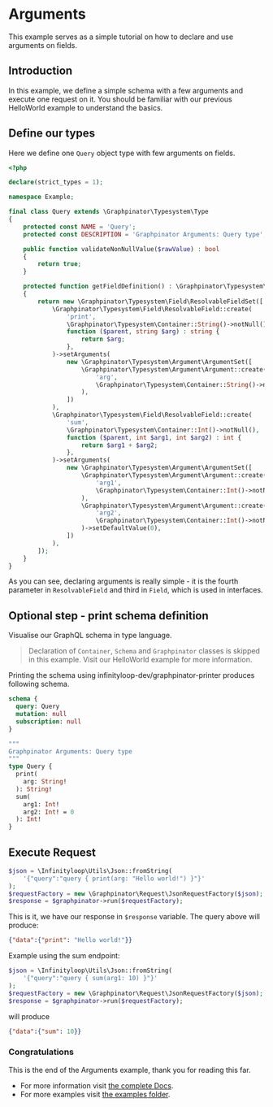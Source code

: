 # Arguments

This example serves as a simple tutorial on how to declare and use arguments on fields.

## Introduction

In this example, we define a simple schema with a few arguments and execute one request on it.
You should be familiar with our previous HelloWorld example to understand the basics.

## Define our types

Here we define one `Query` object type with few arguments on fields.

```php
<?php

declare(strict_types = 1);

namespace Example;

final class Query extends \Graphpinator\Typesystem\Type
{
    protected const NAME = 'Query';
    protected const DESCRIPTION = 'Graphpinator Arguments: Query type';

    public function validateNonNullValue($rawValue) : bool
    {
        return true;
    }

    protected function getFieldDefinition() : \Graphpinator\Typesystem\Field\ResolvableFieldSet
    {
        return new \Graphpinator\Typesystem\Field\ResolvableFieldSet([
            \Graphpinator\Typesystem\Field\ResolvableField::create(
                'print',
                \Graphpinator\Typesystem\Container::String()->notNull(),
                function ($parent, string $arg) : string {
                    return $arg;
                },
            )->setArguments(
                new \Graphpinator\Typesystem\Argument\ArgumentSet([
                    \Graphpinator\Typesystem\Argument\Argument::create(
                        'arg',
                        \Graphpinator\Typesystem\Container::String()->notNull(),
                    ),            
                ])
            ),
            \Graphpinator\Typesystem\Field\ResolvableField::create(
                'sum',
                \Graphpinator\Typesystem\Container::Int()->notNull(),
                function ($parent, int $arg1, int $arg2) : int {
                    return $arg1 + $arg2;
                },
            )->setArguments(
                new \Graphpinator\Typesystem\Argument\ArgumentSet([
                    \Graphpinator\Typesystem\Argument\Argument::create(
                        'arg1',
                        \Graphpinator\Typesystem\Container::Int()->notNull(),
                    ),
                    \Graphpinator\Typesystem\Argument\Argument::create(
                        'arg2',
                        \Graphpinator\Typesystem\Container::Int()->notNull(),
                    )->setDefaultValue(0),              
                ])
            ),
        ]);
    }
}
```

As you can see, declaring arguments is really simple - it is the fourth parameter in `ResolvableField` and third in `Field`, which is used in interfaces.

## Optional step - print schema definition

Visualise our GraphQL schema in type language.

> Declaration of `Container`, `Schema` and `Graphpinator` classes is skipped in this example. Visit our HelloWorld example for more information.

Printing the schema using infinityloop-dev/graphpinator-printer produces following schema.

```graphql
schema {
  query: Query
  mutation: null
  subscription: null
}

"""
Graphpinator Arguments: Query type
"""
type Query {
  print(
    arg: String!
  ): String!
  sum(
    arg1: Int!
    arg2: Int! = 0
  ): Int!
}
```

## Execute Request

```php
$json = \Infinityloop\Utils\Json::fromString(
    '{"query":"query { print(arg: "Hello world!") }"}'
);
$requestFactory = new \Graphpinator\Request\JsonRequestFactory($json);
$response = $graphpinator->run($requestFactory);
```

This is it, we have our response in `$response` variable. The query above will produce:

```json
{"data":{"print": "Hello world!"}}
```

Example using the sum endpoint:

```php
$json = \Infinityloop\Utils\Json::fromString(
    '{"query":"query { sum(arg1: 10) }"}'
);
$requestFactory = new \Graphpinator\Request\JsonRequestFactory($json);
$response = $graphpinator->run($requestFactory);
```

will produce

```json
{"data":{"sum": 10}}
```

### Congratulations

This is the end of the Arguments example, thank you for reading this far.
 
- For more information visit [the complete Docs](https://github.com/infinityloop-dev/graphpinator/blob/master/docs/README.md).
- For more examples visit [the examples folder](https://github.com/infinityloop-dev/graphpinator/blob/master/docs/examples).
